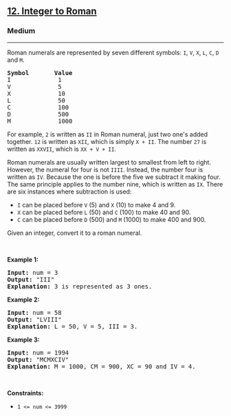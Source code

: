 <h2><a href="https://leetcode.com/problems/integer-to-roman/">12. Integer to Roman</a></h2><h3>Medium</h3><hr><div style="user-select: auto;" data-read-aloud-multi-block="true"><p style="user-select: auto;">Roman numerals are represented by seven different symbols:&nbsp;<code style="user-select: auto;">I</code>, <code style="user-select: auto;">V</code>, <code style="user-select: auto;">X</code>, <code style="user-select: auto;">L</code>, <code style="user-select: auto;">C</code>, <code style="user-select: auto;">D</code> and <code style="user-select: auto;">M</code>.</p>

<pre style="user-select: auto;"><strong style="user-select: auto;">Symbol</strong>       <strong style="user-select: auto;">Value</strong>
I             1
V             5
X             10
L             50
C             100
D             500
M             1000</pre>

<p style="user-select: auto;">For example,&nbsp;<code style="user-select: auto;">2</code> is written as <code style="user-select: auto;">II</code>&nbsp;in Roman numeral, just two one's added together. <code style="user-select: auto;">12</code> is written as&nbsp;<code style="user-select: auto;">XII</code>, which is simply <code style="user-select: auto;">X + II</code>. The number <code style="user-select: auto;">27</code> is written as <code style="user-select: auto;">XXVII</code>, which is <code style="user-select: auto;">XX + V + II</code>.</p>

<p style="user-select: auto;">Roman numerals are usually written largest to smallest from left to right. However, the numeral for four is not <code style="user-select: auto;">IIII</code>. Instead, the number four is written as <code style="user-select: auto;">IV</code>. Because the one is before the five we subtract it making four. The same principle applies to the number nine, which is written as <code style="user-select: auto;">IX</code>. There are six instances where subtraction is used:</p>

<ul style="user-select: auto;">
	<li style="user-select: auto;"><code style="user-select: auto;">I</code> can be placed before <code style="user-select: auto;">V</code> (5) and <code style="user-select: auto;">X</code> (10) to make 4 and 9.&nbsp;</li>
	<li style="user-select: auto;"><code style="user-select: auto;">X</code> can be placed before <code style="user-select: auto;">L</code> (50) and <code style="user-select: auto;">C</code> (100) to make 40 and 90.&nbsp;</li>
	<li style="user-select: auto;"><code style="user-select: auto;">C</code> can be placed before <code style="user-select: auto;">D</code> (500) and <code style="user-select: auto;">M</code> (1000) to make 400 and 900.</li>
</ul>

<p style="user-select: auto;">Given an integer, convert it to a roman numeral.</p>

<p style="user-select: auto;">&nbsp;</p>
<p style="user-select: auto;"><strong class="example" style="user-select: auto;">Example 1:</strong></p>

<pre style="user-select: auto;"><strong style="user-select: auto;">Input:</strong> num = 3
<strong style="user-select: auto;">Output:</strong> "III"
<strong style="user-select: auto;">Explanation:</strong> 3 is represented as 3 ones.
</pre>

<p style="user-select: auto;"><strong class="example" style="user-select: auto;">Example 2:</strong></p>

<pre style="user-select: auto;"><strong style="user-select: auto;">Input:</strong> num = 58
<strong style="user-select: auto;">Output:</strong> "LVIII"
<strong style="user-select: auto;">Explanation:</strong> L = 50, V = 5, III = 3.
</pre>

<p style="user-select: auto;"><strong class="example" style="user-select: auto;">Example 3:</strong></p>

<pre style="user-select: auto;"><strong style="user-select: auto;">Input:</strong> num = 1994
<strong style="user-select: auto;">Output:</strong> "MCMXCIV"
<strong style="user-select: auto;">Explanation:</strong> M = 1000, CM = 900, XC = 90 and IV = 4.
</pre>

<p style="user-select: auto;">&nbsp;</p>
<p style="user-select: auto;"><strong style="user-select: auto;">Constraints:</strong></p>

<ul style="user-select: auto;">
	<li style="user-select: auto;"><code style="user-select: auto;">1 &lt;= num &lt;= 3999</code></li>
</ul>
</div>